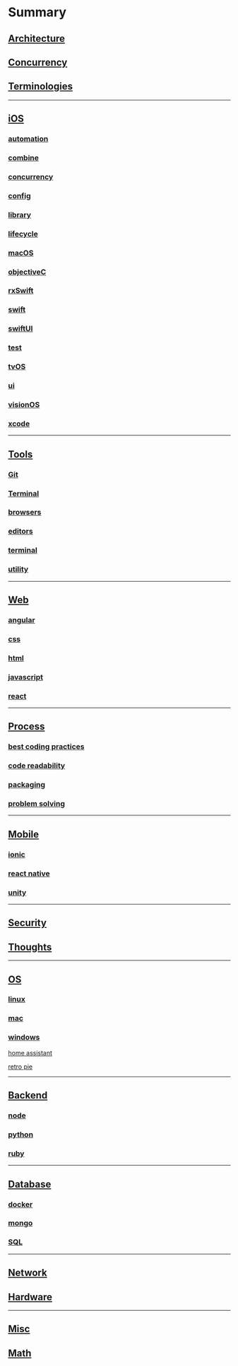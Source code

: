 # Summary

## [Architecture](architecture/ReadMe_architecture.md)

## [Concurrency](architecture/concurrency_pattern.md)

## [Terminologies](architecture/terminologies.md)

----------------------------------------------------

## [iOS](ios/README_iOS.md)

### [automation](ios/automation/README_automation.md)

### [combine](ios/combine/README_combine.md)

### [concurrency](ios/concurrency/Readme_concurrency.md)

### [config](ios/config/README_config)

### [library](ios/library/README_library.md)

### [lifecycle](ios/lifecycle/README_lifecycle.md)

### [macOS](ios/macOS/README_macOS.md)

### [objectiveC](ios/objectiveC/README_objectiveC.md)

### [rxSwift](ios/rxSwift/README_rxSwift.md)

### [swift](ios/swift/README_swift.md)

### [swiftUI](ios/swiftUI/README_swiftUI.md)

### [test](ios/test/README_test.md)

### [tvOS](ios/tvOS/README_tvOS.md)

### [ui](ios/ui/README_ui.md)

### [visionOS](ios/visionOS/README_visionOS.md)

### [xcode](ios/xcode/README_xcode.md)

----------------------------------------------------

## [Tools](tools/README_tools.md)

### [Git](git/README_git.md)

### [Terminal](tools/terminal/README_terminal.md)

### [browsers](tools/browsers/README_browsers)

### [editors](tools/editors/README_editors)

### [terminal](tools/terminal/README_terminal)

### [utility](tools/utility/README_utility)

----------------------------------------------------

## [Web](frontend/README_frontend.md)

### [angular](frontend/angular/README_angular)

### [css](frontend/css/README_css)

### [html](frontend/html/README_html)

### [javascript](frontend/javascript/README_javascript)

### [react](frontend/react/README_react)

----------------------------------------------------

## [Process](process/README_process)

### [best coding practices](process/best_coding_practices)

### [code readability](process/code_readability.md)

### [packaging](process/packaging.md)

### [problem solving](process/problem_solving.md)

----------------------------------------------------

## [Mobile](mobile/README_mobile)

### [ionic](mobile/ionic/README_ionic)

### [react native](mobile/react_native/README_react_native)

### [unity](mobile/unity/README_unity)

----------------------------------------------------

## [Security](security/README_security.md)

## [Thoughts](thoughts/ReadME_thoughts.md)

----------------------------------------------------

## [OS](os/README_os.md)

### [linux](os/linux/README_linux)

### [mac](os/mac/README_mac)

### [windows](os/windows/README_windows)

[home assistant](home_assistant.md)

[retro pie](os/retro_pie.md)

----------------------------------------------------

## [Backend](backend/README_backend)

### [node](backend/node/README_node)

### [python](backend/python/README_python)

### [ruby](backend/ruby/README_ruby)

----------------------------------------------------

## [Database](database/README_database)

### [docker](database/docker/README_docker)

### [mongo](database/mongoREADME_mongoDB)

### [SQL](database/sql/README_sql)

----------------------------------------------------

## [Network](network/README_network)

## [Hardware](hardware/README_hardware.md)

----------------------------------------------------

## [Misc](misc/README_misc)

## [Math](misc/math/README_math.md)
